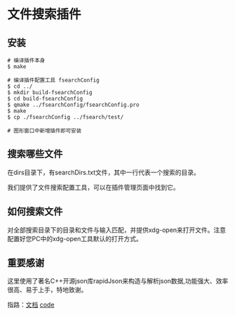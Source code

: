 # 文件搜索插件

## 安装
```shell
# 编译插件本身
$ make

# 编译插件配置工具 fsearchConfig
$ cd ../
$ mkdir build-fsearchConfig
$ cd build-fsearchConfig
$ qmake ../fsearchConfig/fsearchConfig.pro
$ make
$ cp ./fsearchConfig ../fsearch/test/

# 图形窗口中新增插件即可安装
```


## 搜索哪些文件

在dirs目录下，有searchDirs.txt文件，其中一行代表一个搜索的目录。

我们提供了文件搜索配置工具，可以在插件管理页面中找到它。

## 如何搜索文件

对全部搜索目录下的目录和文件与输入匹配，并提供xdg-open来打开文件。注意配置好您PC中的xdg-open工具默认的打开方式。

## 重要感谢
这里使用了著名C++开源json库rapidJson来构造与解析json数据,功能强大、效率很高、易于上手，特地致谢。

指路：[文档](http://rapidjson.org/zh-cn/)  [code](https://github.com/Tencent/rapidjson/)

